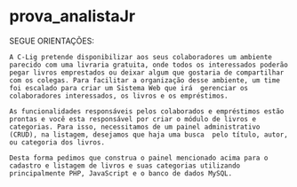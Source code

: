 # prova_analistaJr

SEGUE ORIENTAÇÕES:

    A C-Lig pretende disponibilizar aos seus colaboradores um ambiente parecido com uma livraria gratuita, onde todos os interessados poderão pegar livros emprestados ou deixar algum que gostaria de compartilhar com os colegas. Para facilitar a organização desse ambiente, um time foi escalado para criar um Sistema Web que irá  gerenciar os colaboradores interessados, os livros e os empréstimos.

    As funcionalidades responsáveis pelos colaborados e empréstimos estão prontas e você esta responsável por criar o módulo de livros e categorias. Para isso, necessitamos de um painel administrativo (CRUD), na listagem, desejamos que haja uma busca  pelo título, autor, ou categoria dos livros.

    Desta forma pedimos que construa o painel mencionado acima para o cadastro e listagem de livros e suas categorias utilizando principalmente PHP, JavaScript e o banco de dados MySQL.
